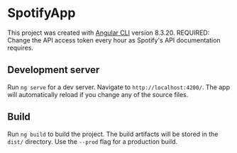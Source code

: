 # SpotifyApp

This project was created with [Angular CLI](https://github.com/angular/angular-cli) version 8.3.20.
REQUIRED: Change the API access token every hour as Spotify's API documentation requires.

## Development server

Run `ng serve` for a dev server. Navigate to `http://localhost:4200/`. The app will automatically reload if you change any of the source files.

## Build

Run `ng build` to build the project. The build artifacts will be stored in the `dist/` directory. Use the `--prod` flag for a production build.
